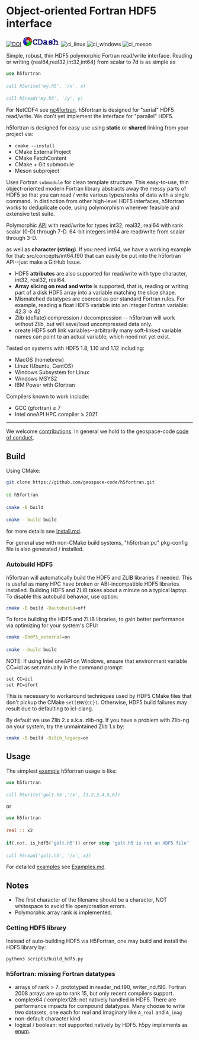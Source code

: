 # Object-oriented Fortran HDF5 interface

[![DOI](https://zenodo.org/badge/128736984.svg)](https://zenodo.org/badge/latestdoi/128736984)
[![CDash](./archive/cdash.png)](https://my.cdash.org/index.php?project=h5fortran)
![ci_linux](https://github.com/geospace-code/h5fortran/workflows/ci/badge.svg)
![ci_windows](https://github.com/geospace-code/h5fortran/workflows/ci_windows/badge.svg)
![ci_meson](https://github.com/geospace-code/h5fortran/workflows/ci_meson/badge.svg)

Simple, robust, thin HDF5 polymorphic Fortran read/write interface.
Reading or writing {real64,real32,int32,int64} from scalar to 7d is as simple as

```fortran
use h5fortran

call h5write('my.h5', '/x', x)

call h5read('my.h5', '/y', y)
```

For NetCDF4 see [nc4fortran](https://github.com/geospace-code/nc4fortran/).
h5fortran is designed for "serial" HDF5 read/write.
We don't yet implement the interface for "parallel" HDF5.

h5fortran is designed for easy use using **static** or **shared** linking from your project via:

* `cmake --install`
* CMake ExternalProject
* CMake FetchContent
* CMake + Git submodule
* Meson subproject

Uses Fortran `submodule` for clean template structure.
This easy-to-use, thin object-oriented modern Fortran library abstracts away the messy parts of HDF5 so that you can read / write various types/ranks of data with a single command.
In distinction from other high-level HDF5 interfaces, h5fortran works to deduplicate code, using polymorphism wherever feasible and extensive test suite.

Polymorphic [API](./API.md) with read/write for types int32, real32, real64 with rank scalar (0-D) through 7-D.
64-bit integers int64 are read/write from scalar through 3-D.

as well as **character (string)**.
If you need int64, we have a working example for that: src/concepts/int64.f90 that can easily be put into the h5fortran API--just make a GitHub Issue.

* HDF5 **attributes** are also supported for read/write with type character, int32, real32, real64.
* **Array slicing on read and write** is supported, that is, reading or writing part of a disk HDF5 array into a variable matching the slice shape.
* Mismatched datatypes are coerced as per standard Fortran rules. For example, reading a float HDF5 variable into an integer Fortran variable:  42.3 => 42
* Zlib (deflate) compression / decompression -- h5fortran will work without Zlib, but will save/load uncompressed data only.
* create HDF5 soft link variables--arbitrarily many soft-linked variable names can point to an actual variable, which need not yet exist.

Tested on systems with HDF5 1.8, 1.10 and 1.12 including:

* MacOS (homebrew)
* Linux (Ubuntu, CentOS)
* Windows Subsystem for Linux
* Windows MSYS2
* IBM Power with Gfortran

Compilers known to work include:

* GCC (gfortran) &ge; 7
* Intel oneAPI HPC compiler &ge; 2021

---

We welcome [contributions](https://github.com/geospace-code/.github/blob/main/CONTRIBUTING.md).
In general we hold to the geospace-code [code of conduct](https://github.com/geospace-code/.github/blob/main/CODE_OF_CONDUCT.md).

## Build

Using CMake:

```sh
git clone https://github.com/geospace-code/h5fortran.git

cd h5fortran

cmake -B build

cmake --build build
```

for more details see [Install.md](./Install.md).

For general use with non-CMake build systems, "h5fortran.pc" pkg-config file is also generated / installed.

### Autobuild HDF5

h5fortran will automatically build the HDF5 and ZLIB libraries if needed.
This is useful as many HPC have broken or ABI-incompatible HDF5 libraries installed.
Building HDF5 and ZLIB takes about a minute on a typical laptop.
To disable this autobuild behavior, use option:

```sh
cmake -B build -Dautobuild=off
```

To force building the HDF5 and ZLIB libraries, to gain better performance via optimizing for your system's CPU:

```sh
cmake -Dhdf5_external=on

cmake --build build
```

NOTE: If using Intel oneAPI on Windows, ensure that environment variable CC=icl as set manually in the command prompt:

```posh
set CC=icl
set FC=ifort
```

This is necessary to workaround techniques used by HDF5 CMake files that don't pickup the CMake `set(ENV{CC})`.
Otherwise, HDF5 build failures may result due to defaulting to icl-clang.

By default we use Zlib 2.x a.k.a. zlib-ng.
If you have a problem with Zlib-ng on your system, try the unmaintained Zlib 1.x by:

```sh
cmake -B build -Dzlib_legacy=on
```

## Usage

The simplest [example](./Examples/) h5fortran usage is like:

```fortran
use h5fortran

call h5write('golt.h5','/x', [1,2,3,4,5,6])
```

or

```fortran
use h5fortran

real :: x2

if(.not. is_hdf5('golt.h5')) error stop 'golt.h5 is not an HDF5 file'

call h5read('golt.h5', '/x', x2)
```

For detailed [examples](./Examples/) see [Examples.md](./Examples.md).

## Notes

* The first character of the filename should be a character, NOT whitespace to avoid file open/creation errors.
* Polymorphic array rank is implemented.

### Getting HDF5 library

Instead of auto-building HDF5 via H5Fortran, one may build and install the HDF5 library by:

```sh
python3 scripts/build_hdf5.py
```

### h5fortran: missing Fortran datatypes

* arrays of rank > 7: prototyped in reader_nd.f90, writer_nd.f90. Fortran 2008 arrays are up to rank 15, but only recent compilers support.
* complex64 / complex128: not natively handled in HDF5. There are performance impacts for compound datatypes. Many choose to write two datasets, one each for real and imaginary like `A_real` and `A_imag`
* non-default character kind
* logical / boolean: not supported natively by HDF5. h5py implements as [enum](https://docs.h5py.org/en/stable/faq.html#what-datatypes-are-supported).
